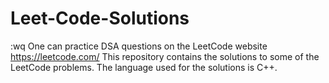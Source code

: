# Leet-Code-Solutions
:wq
One can practice DSA questions on the LeetCode website https://leetcode.com/ 
This repository contains the solutions to some of the LeetCode problems. The language used for the solutions is C++. 
